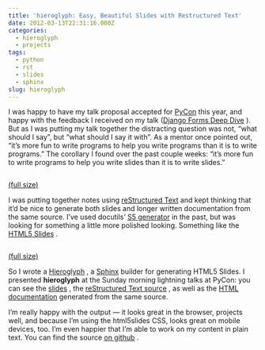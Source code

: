 ```yaml
---
title: 'hieroglyph: Easy, Beautiful Slides with Restructured Text'
date: 2012-03-13T22:31:16.000Z
categories:
  - hieroglyph
  - projects
tags:
  - python
  - rst
  - slides
  - sphinx
slug: hieroglyph
---
```

I was happy to have my talk proposal accepted for [PyCon][1]  this year, and happy with the feedback I received on my talk ([Django Forms Deep Dive][2] ). But as I was putting my talk together the distracting question was not, “what should I say”, but “what should I say it with”. As a mentor once pointed out, “it’s more fun to write programs to help you write programs than it is to write programs.” The corollary I found over the past couple weeks: “it’s more fun to write programs to help you write slides than it is to write slides.”

<div class="figure">
  <img alt="" src="/media/2012/03/Screen-Shot-2012-03-14-at-8.49.28-AM-300x187.png" />

  <p class="caption">
    <a class="reference external" href="/media/2012/03/Screen-Shot-2012-03-14-at-8.49.28-AM.png">(full size)</a>
  </p>
</div>

I was putting together notes using [reStructured Text][3]  and kept thinking that it’d be nice to generate both slides and longer written documentation from the same source. I’ve used docutils’ [S5 generator][4]  in the past, but was looking for something a little more polished looking. Something like the [HTML5 Slides][5] .

<div class="figure">
  <img alt="" src="/media/2012/03/Screenshot_2012-03-14-08-47-22-168x300.png" />

  <p class="caption">
    <a class="reference external" href="/media/2012/03/Screenshot_2012-03-14-08-47-22.png">(full size)</a>
  </p>
</div>

So I wrote a [Hieroglyph][6] , a [Sphinx][7]  builder for generating HTML5 Slides. I presented **hieroglyph** at the Sunday morning lightning talks at PyCon: you can see the [slides][8] , the [reStructured Text source][9] , as well as the [HTML documentation][6]  generated from the same source.

I’m really happy with the output — it looks great in the browser, projects well, and because I’m using the html5slides CSS, looks great on mobile devices, too. I’m even happier that I’m able to work on my content in plain text. You can find the source [on github][10] .



 [1]: https://us.pycon.org/2012/
 [2]: https://us.pycon.org/2012/schedule/presentation/420/
 [3]: http://docutils.sourceforge.net/
 [4]: http://docutils.sourceforge.net/docs/user/slide-shows.html
 [5]: http://code.google.com/p/html5slides/
 [6]: /projects/hieroglyph/
 [7]: http://sphinx.pocoo.org/
 [8]: /projects/hieroglyph/slides/
 [9]: https://github.com/nyergler/hieroglyph/blob/master/docs/index.rst
 [10]: https://github.com/nyergler/hieroglyph
